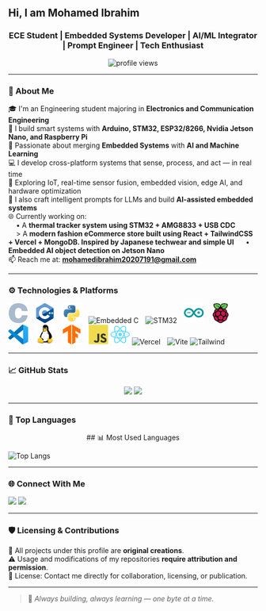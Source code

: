 ## Hi, I am Mohamed Ibrahim
<h3 align="center">ECE Student | Embedded Systems Developer | AI/ML Integrator | Prompt Engineer | Tech Enthusiast</h3>

<p align="center">
  <img src="https://komarev.com/ghpvc/?username=ibrahim307le&label=Profile%20views&color=0e75b6&style=flat" alt="profile views" />
</p>

---

### 🧠 About Me

🎓 I'm an Engineering student majoring in **Electronics and Communication Engineering**  
🔩 I build smart systems with **Arduino, STM32, ESP32/8266, Nvidia Jetson Nano, and Raspberry Pi**  
🤖 Passionate about merging **Embedded Systems** with **AI and Machine Learning**  
💻 I develop cross-platform systems that sense, process, and act — in real time  
📡 Exploring IoT, real-time sensor fusion, embedded vision, edge AI, and hardware optimization  
🧠 I also craft intelligent prompts for LLMs and build **AI-assisted embedded systems**  
🌐 Currently working on:  
&nbsp;&nbsp;&nbsp;&nbsp;• A **thermal tracker system using STM32 + AMG8833 + USB CDC**  
&nbsp;&nbsp;&nbsp;&nbsp;> A **modern fashion eCommerce store built using React + TailwindCSS + Vercel + MongoDB. Inspired by Japanese techwear and simple UI**
&nbsp;&nbsp;&nbsp;&nbsp;            • **Embedded AI object detection on Jetson Nano**  
📫 Reach me at: **mohamedibrahim20207191@gmail.com**

---

### ⚙️ Technologies & Platforms

<p align="left">
  <img src="https://raw.githubusercontent.com/devicons/devicon/master/icons/c/c-original.svg" alt="C" width="40" style="margin-right: 10px;" />
  <img src="https://raw.githubusercontent.com/devicons/devicon/master/icons/cplusplus/cplusplus-original.svg" alt="C++" width="40" style="margin-right: 10px;" />
  <img src="https://raw.githubusercontent.com/devicons/devicon/master/icons/python/python-original.svg" alt="Python" width="40" style="margin-right: 10px;" />
  <img src="https://icon.icepanel.io/Technology/svg/Embedded-C.svg" alt="Embedded C" width="40" style="margin-right:10px;" />
  <img src="https://logotyp.us/file/stmicroelectronics.svg" alt="STM32" width="50" style="margin-right:10px;" />
  <img src="https://raw.githubusercontent.com/devicons/devicon/master/icons/arduino/arduino-original.svg" alt="Arduino" width="40" style="margin-right: 10px;" />
  <img src="https://raw.githubusercontent.com/devicons/devicon/master/icons/raspberrypi/raspberrypi-original.svg" alt="Raspberry Pi" width="40" style="margin-right: 10px;" />
  <img src="https://raw.githubusercontent.com/devicons/devicon/master/icons/vscode/vscode-original.svg" alt="VS Code" width="40" style="margin-right: 10px;" />
  <img src="https://raw.githubusercontent.com/devicons/devicon/master/icons/linux/linux-original.svg" alt="Linux" width="40" style="margin-right: 10px;" />
  <img src="https://raw.githubusercontent.com/devicons/devicon/master/icons/tensorflow/tensorflow-original.svg" alt="TensorFlow / AI" width="40" style="margin-right: 10px;" />
  <img src="https://raw.githubusercontent.com/devicons/devicon/master/icons/javascript/javascript-original.svg" alt="JS" width="40"/>
  <img src="https://raw.githubusercontent.com/devicons/devicon/master/icons/react/react-original.svg" alt="React" width="40"/>
  <img src="https://www.vectorlogo.zone/logos/vercel/vercel-icon.svg" alt="Vercel" width="40" style="margin-right:10px;" />
  <img src="https://vitejs.dev/logo.svg" alt="Vite" width="40"/>
  <img src="https://www.vectorlogo.zone/logos/tailwindcss/tailwindcss-icon.svg" alt="Tailwind" width="40"/>
</p>

</p>

---

### 📈 GitHub Stats

<p align="center">
  <img src="https://github-readme-stats.vercel.app/api?username=ibrahim307le&show_icons=true&theme=react&border_radius=10&hide=stars" />
  <img src="https://github-readme-streak-stats.herokuapp.com/?user=ibrahim307le&theme=react" />
</p>

---

### 📌 Top Languages

<p align="center">
  ## 📊 Most Used Languages

![Top Langs](https://github-readme-stats.vercel.app/api/top-langs/?username=ibrahim307le&layout=compact&theme=tokyonight)

</p>

---

### 🌐 Connect With Me

<p align="left">
  <a href="mailto:mohamedibrahim20207191@gmail.com"><img src="https://img.shields.io/badge/Gmail-D14836?style=flat&logo=gmail&logoColor=white" /></a>
  <a href="https://github.com/ibrahim307le"><img src="https://img.shields.io/badge/GitHub-181717?style=flat&logo=github&logoColor=white" /></a>
</p>

---

### 🛡 Licensing & Contributions

📝 All projects under this profile are **original creations**.  
⚠️ Usage and modifications of my repositories **require attribution and permission**.  
📜 License: Contact me directly for collaboration, licensing, or publication.

---

> 🔧 *Always building, always learning — one byte at a time.*
